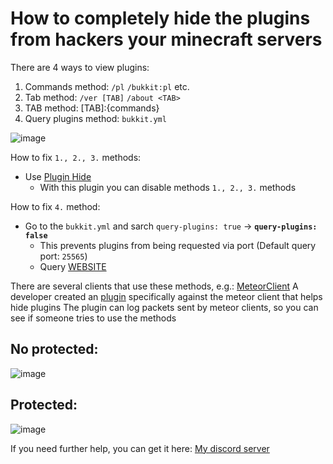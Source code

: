 # How to completely hide the plugins from hackers your minecraft servers

There are 4 ways to view plugins:

1. Commands method: `/pl` `/bukkit:pl` etc.
2. Tab method: `/ver [TAB]` `/about <TAB>`
3. TAB method: [TAB]:{commands}
4. Query plugins method: `bukkit.yml`

![image](https://github.com/ArteffKod/hide-full-plugins/assets/68272364/3f2e6981-7cea-4336-8a02-f3c8ccd0a457)



How to fix `1., 2., 3.` methods:
- Use [Plugin Hide](https://www.spigotmc.org/resources/plugin-hide-1-13-1-20-choose-which-commands-players-can-execute-and-see.68767/)
  - With this plugin you can disable methods `1., 2., 3.` methods


How to fix `4.` method:
- Go to the `bukkit.yml` and sarch `query-plugins: true` -> **`query-plugins: false`**
  - This prevents plugins from being requested via port (Default query port: `25565`)
  - Query [WEBSITE](https://mcsrvstat.us/)

There are several clients that use these methods, e.g.: [MeteorClient](https://meteorclient.com/)
A developer created an [plugin](https://www.spigotmc.org/resources/plugin-hide-1-16-1-20-hide-plugins-from-hacked-clients.112271/) specifically against the meteor client that helps hide plugins
The plugin can log packets sent by meteor clients, so you can see if someone tries to use the methods

## No protected:
![image](https://github.com/ArteffKod/hide-full-plugins/assets/68272364/93e8488d-7067-44bc-8915-d03826d15007)


## Protected:
![image](https://github.com/ArteffKod/hide-full-plugins/assets/68272364/2ef035e8-f372-4c92-9374-dd8863d08c1c)









If you need further help, you can get it here: [My discord server](https://dc.gleaks.pro/)
